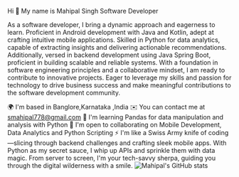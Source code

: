 Hi 👋 My name is Mahipal Singh
Software Developer

As a software developer, I bring a dynamic approach and eagerness to learn. Proficient in Android development with Java and Kotlin, adept at crafting intuitive mobile applications. Skilled in Python for data analytics, capable of extracting insights and delivering actionable recommendations. Additionally, versed in backend development using Java Spring Boot, proficient in building scalable and reliable systems. With a foundation in software engineering principles and a collaborative mindset, I am ready to contribute to innovative projects. Eager to leverage my skills and passion for technology to drive business success and make meaningful contributions to the software development community.

🌍  I'm based in Banglore,Karnataka ,India
✉️  You can contact me at smahipal778@gmail.com
🧠  I'm learning Pandas for data manipulation and analysis with Python
🤝  I'm open to collaborating on Mobile Development, Data Analytics and Python Scripting
⚡  I'm like a Swiss Army knife of coding—slicing through backend challenges and crafting sleek mobile apps. With Python as my secret sauce, I whip up APIs and sprinkle them with data magic. From server to screen, I'm your tech-savvy sherpa, guiding you through the digital wilderness with a smile.
![Mahipal's GitHub stats](https://github-readme-stats.vercel.app/api?username=mahipal2912&show_icons=true&bg_color=00000000&theme=theme=dark&show)
